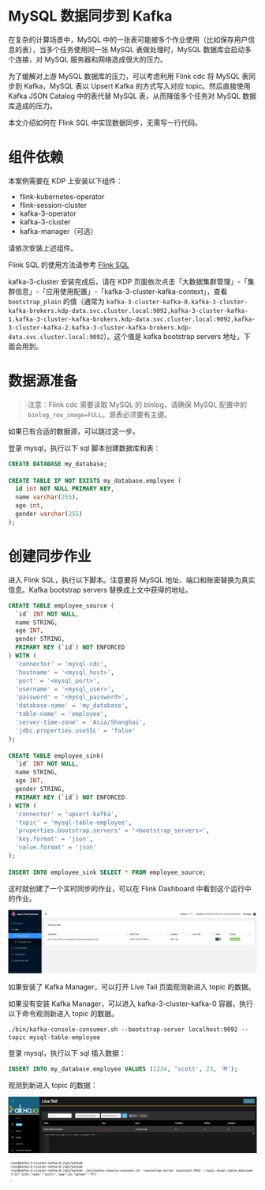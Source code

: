 # MySQL 数据同步到 Kafka

在复杂的计算场景中，MySQL 中的一张表可能被多个作业使用（比如保存用户信息的表），当多个任务使用同一张 MySQL 表做处理时，MySQL 数据库会启动多个连接，对 MySQL 服务器和网络造成很大的压力。

为了缓解对上游 MySQL 数据库的压力，可以考虑利用 Flink cdc 将 MySQL 表同步到 Kafka，MySQL 表以 Upsert Kafka 的方式写入对应 topic。然后直接使用 Kafka JSON Catalog 中的表代替 MySQL 表，从而降低多个任务对 MySQL 数据库造成的压力。

本文介绍如何在 Flink SQL 中实现数据同步，无需写一行代码。

# 组件依赖

本案例需要在 KDP 上安装以下组件：

- flink-kubernetes-operator
- flink-session-cluster
- kafka-3-operator
- kafka-3-cluster
- kafka-manager（可选）

请依次安装上述组件。

Flink SQL 的使用方法请参考 [Flink SQL](./import-from-mysql-to-hive.md#flink-sql-使用方法)

kafka-3-cluster 安装完成后，请在 KDP 页面依次点击「大数据集群管理」-「集群信息」-「应用使用配置」-「kafka-3-cluster-kafka-context」，查看 `bootstrap_plain` 的值（通常为 `kafka-3-cluster-kafka-0.kafka-3-cluster-kafka-brokers.kdp-data.svc.cluster.local:9092,kafka-3-cluster-kafka-1.kafka-3-cluster-kafka-brokers.kdp-data.svc.cluster.local:9092,kafka-3-cluster-kafka-2.kafka-3-cluster-kafka-brokers.kdp-data.svc.cluster.local:9092`）。这个值是 kafka bootstrap servers 地址，下面会用到。

# 数据源准备

> 注意：Flink cdc 需要读取 MySQL 的 binlog，请确保 MySQL 配置中的 `binlog_row_image=FULL`。源表必须要有主键。

如果已有合适的数据源，可以跳过这一步。

登录 mysql，执行以下 sql 脚本创建数据库和表：

```sql
CREATE DATABASE my_database;

CREATE TABLE IF NOT EXISTS my_database.employee (
  id int NOT NULL PRIMARY KEY,
  name varchar(255),
  age int,
  gender varchar(255)
);
```

# 创建同步作业

进入 Flink SQL，执行以下脚本。注意要将 MySQL 地址、端口和账密替换为真实信息。Kafka bootstrap servers 替换成上文中获得的地址。

```sql
CREATE TABLE employee_source (
  `id` INT NOT NULL,
  name STRING,
  age INT,
  gender STRING,
  PRIMARY KEY (`id`) NOT ENFORCED
) WITH (
  'connector' = 'mysql-cdc',
  'hostname' = '<mysql_host>',
  'port' = '<mysql_port>',
  'username' = '<mysql_user>',
  'password' = '<mysql_password>',
  'database-name' = 'my_database',
  'table-name' = 'employee',
  'server-time-zone' = 'Asia/Shanghai',
  'jdbc.properties.useSSL' = 'false'
);

CREATE TABLE employee_sink(
  `id` INT NOT NULL,
  name STRING,
  age INT,
  gender STRING,
  PRIMARY KEY (`id`) NOT ENFORCED
) WITH (
  'connector' = 'upsert-kafka',
  'topic' = 'mysql-table-employee',
  'properties.bootstrap.servers' = '<bootstrap_servers>',
  'key.format' = 'json',
  'value.format' = 'json'
);

INSERT INTO employee_sink SELECT * FROM employee_source;
```

这时就创建了一个实时同步的作业，可以在 Flink Dashboard 中看到这个运行中的作业。

![img.png](./images/mysql-cdc-flink-dashboard.png)

如果安装了 Kafka Manager，可以打开 Live Tail 页面观测新进入 topic 的数据。

如果没有安装 Kafka Manager，可以进入 kafka-3-cluster-kafka-0 容器，执行以下命令观测新进入 topic 的数据。

```shell
./bin/kafka-console-consumer.sh --bootstrap-server localhost:9092 --topic mysql-table-employee
```

登录 mysql，执行以下 sql 插入数据：

```sql
INSERT INTO my_database.employee VALUES (1234, 'scott', 23, 'M');
```

观测到新进入 topic 的数据：

![img](./images/mysql-cdc-live-tail.png)

![img](./images/mysql-cdc-console-consumer.png)
